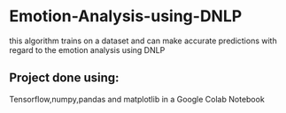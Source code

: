 # Emotion-Analysis-using-DNLP
this algorithm trains on a dataset and can make accurate predictions with regard to the emotion analysis  using DNLP
## Project done using:
Tensorflow,numpy,pandas and matplotlib in a Google Colab Notebook
